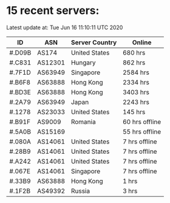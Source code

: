 # 15 recent servers:

Latest update at: Tue Jun 16 11:10:11 UTC 2020

| ID | ASN | Server Country | Online |
| -- | --- | -------------- | ------ |
| #.D09B | AS174 | United States | 680 hrs |
| #.C831 | AS12301 | Hungary | 862 hrs |
| #.7F1D | AS63949 | Singapore | 2584 hrs |
| #.B6F8 | AS63888 | Hong Kong | 2334 hrs |
| #.BD3E | AS63888 | Hong Kong | 3403 hrs |
| #.2A79 | AS63949 | Japan | 2243 hrs |
| #.1278 | AS23033 | United States | 145 hrs |
| #.B91F | AS9009 | Romania | 60 hrs offline |
| #.5A0B | AS15169 |  | 55 hrs offline |
| #.080A | AS14061 | United States | 7 hrs offline |
| #.28B9 | AS14061 | United States | 7 hrs offline |
| #.A242 | AS14061 | United States | 7 hrs offline |
| #.067E | AS14061 | Singapore | 7 hrs offline |
| #.33B9 | AS63888 | Hong Kong | 1 hrs |
| #.1F2B | AS49392 | Russia | 3 hrs |

